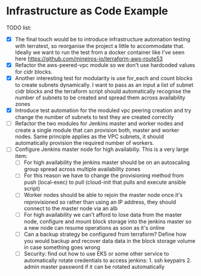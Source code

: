 # Infrastructure as Code Example

TODO list:
- [x] The final touch would be to introduce infrastructure automation testing with terratest, so reorganise the project a little to accommodate that. Ideally we want to run the test from a docker container like I've seen here https://github.com/mineiros-io/terraform-aws-route53
- [x] Refactor the aws-peered-vpc module so we don't use hardcoded values for cidr blocks.
- [x] Another interesting test for modularity is use for_each and count blocks to create subnets dynamically. I want to pass as an input a list of subnet cidr blocks and the terraform script should automatically recognise the number of subnets to be created and spread them across availability zones
- [x] Introduce test automation for the moduled vpc peering creation and try change the number of subnets to test they are created correctly
- [ ] Refactor the two modules for Jenkins master and worker nodes and create a single module that can provision both, master and worker nodes. Same principle applies as the VPC subnets, it should automatically provision the required number of workers.
- [ ] Configure Jenkins master node for high availabiliy. This is a very large item:
  - [ ] For high availability the jenkins master should be on an autoscaling group spread across multiple availability zones
  - [ ] For this reason we have to change the provisioning method from push (local-exec) to pull (cloud-init that pulls and execute ansible script)
  - [ ] Worker nodes should be able to rejoin the master node once it's reprovisioned so rather than using an IP address, they should connect to the master node via an alb
  - [ ] For high availability we can't afford to lose data from the master node, configure and mount block storage into the jenkins master so a new node can resume operations as soon as it's online
  - [ ] Can a backup strategy be configured from terraform? Define how you would backup and recover data data in the block storage volume in case something goes wrong
  - [ ] Security: find out how to use EKS or some other service to automatically rotate credentials to access jenkins: 1. ssh keypairs 2. admin master password if it can be rotated automatically